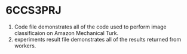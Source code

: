 # 6CCS3PRJ
1. Code file demonstrates all of the code used to perform image classificaion on Amazon Mechanical Turk.
2. experiments result file demonstrates all of the results returned from workers.

